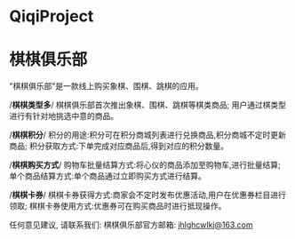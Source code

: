 # QiqiProject
# 棋棋俱乐部

  "棋棋俱乐部"是一款线上购买象棋、围棋、跳棋的应用。
  
  /**棋棋类型多**/
  棋棋俱乐部首次推出象棋、围棋、跳棋等棋类商品;
  用户通过棋类型进行有针对地挑选中意的商品。

  /**棋棋积分**/
  积分的用途:积分可在积分商城列表进行兑换商品,积分商城不定时更新商品;
  积分获取方式:下单完成对应商品后,得到对应的积分数量。
  
  /**棋棋购买方式**/
  购物车批量结算方式:将心仪的商品添加至购物车,进行批量结算;
  单个商品结算方式:单个商品通过立即购买方式进行结算。
  
  /**棋棋卡券**/
  棋棋卡券获得方式:商家会不定时发布优惠活动,用户在优惠券栏目进行领取;
  棋棋卡券使用方式:优惠券可在购买商品时进行抵现操作。
  
  任何意见建议, 请联系我们: 
  棋棋俱乐部官方邮箱: jhlghcwlkj@163.com
